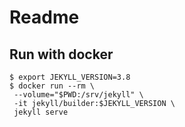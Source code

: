 # Readme

## Run with docker

```
$ export JEKYLL_VERSION=3.8
$ docker run --rm \
 --volume="$PWD:/srv/jekyll" \
 -it jekyll/builder:$JEKYLL_VERSION \
 jekyll serve
```
